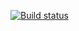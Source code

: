 [![Build status](https://ci.appveyor.com/api/projects/status/dsq5agva43nugx85?svg=true)](https://ci.appveyor.com/project/maria-namira/https-github-com-maria-namira-environment-git)
